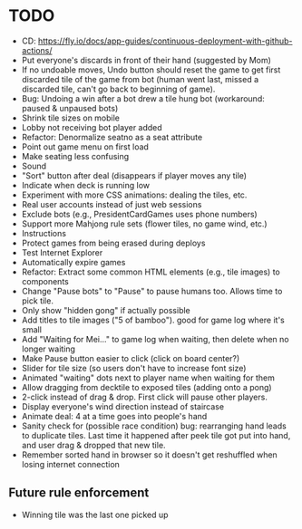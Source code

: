 # TODO

- CD: https://fly.io/docs/app-guides/continuous-deployment-with-github-actions/
- Put everyone's discards in front of their hand (suggested by Mom)
- If no undoable moves, Undo button should reset the game to get first discarded tile of the game from bot (human went last, missed a discarded tile, can't go back to beginning of game).
- Bug: Undoing a win after a bot drew a tile hung bot (workaround: paused & unpaused bots)
- Shrink tile sizes on mobile
- Lobby not receiving bot player added
- Refactor: Denormalize seatno as a seat attribute
- Point out game menu on first load
- Make seating less confusing
- Sound
- "Sort" button after deal (disappears if player moves any tile)
- Indicate when deck is running low
- Experiment with more CSS animations: dealing the tiles, etc.
- Real user accounts instead of just web sessions
- Exclude bots (e.g., PresidentCardGames uses phone numbers)
- Support more Mahjong rule sets (flower tiles, no game wind, etc.)
- Instructions
- Protect games from being erased during deploys
- Test Internet Explorer
- Automatically expire games
- Refactor: Extract some common HTML elements (e.g., tile images) to components
- Change "Pause bots" to "Pause" to pause humans too. Allows time to pick tile.
- Only show "hidden gong" if actually possible
- Add titles to tile images ("5 of bamboo"). good for game log where it's small
- Add "Waiting for Mei..." to game log when waiting, then delete when no longer waiting
- Make Pause button easier to click (click on board center?)
- Slider for tile size (so users don't have to increase font size)
- Animated "waiting" dots next to player name when waiting for them
- Allow dragging from decktile to exposed tiles (adding onto a pong)
- 2-click instead of drag & drop. First click will pause other players.
- Display everyone's wind direction instead of staircase
- Animate deal: 4 at a time goes into people's hand
- Sanity check for (possible race condition) bug: rearranging hand leads to duplicate tiles. Last time it happened after peek tile got put into hand, and user drag & dropped that new tile.
- Remember sorted hand in browser so it doesn't get reshuffled when losing internet connection

## Future rule enforcement
- Winning tile was the last one picked up
